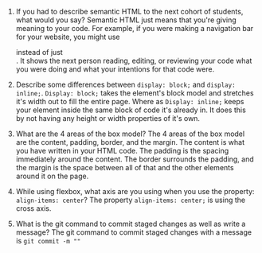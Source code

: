 1. If you had to describe semantic HTML to the next cohort of students, what would you say?
  Semantic HTML just means that you're giving meaning to your code.  For example, if you were making a navigation bar for your website, you might use <nav> instead of just <div>.  It shows the next person reading, editing, or reviewing your code what you were doing and what your intentions for that code were.

2. Describe some differences between ```display: block;``` and ```display: inline;```.
  ```Display: block;``` takes the element's block model and stretches it's width out to fill the entire page.  Where as ```Display: inline;``` keeps your element inside the same block of code it's already in.  It does this by not having any height or width properties of it's own.

3. What are the 4 areas of the box model?
  The 4 areas of the box model are the content, padding, border, and the margin.
  The content is what you have written in your HTML code.  The padding is the spacing immediately around the content.  The border surrounds the padding, and the margin is the space between all of that and the other elements around it on the page.

4. While using flexbox, what axis are you using when you use the property: ```align-items: center```?
  The property ```align-items: center;``` is using the cross axis.

5. What is the git command to commit staged changes as well as write a message? 
  The git command to commit staged changes with a message is ```git commit -m ""```